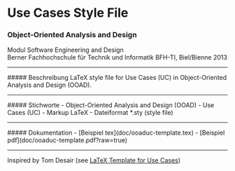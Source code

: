 # Use Cases Style File
### Object-Oriented Analysis and Design

Modul Software Engineering and Design<br>
Berner Fachhochschule für Technik und Informatik BFH-TI, Biel/Bienne 2013
<hr>
##### Beschreibung
LaTeX style file for Use Cases (UC) in Object-Oriented Analysis and Design (OOAD).
<hr>
##### Stichworte
- Object-Oriented Analysis and Design (OOAD)
- Use Cases (UC)
- Markup LaTeX
- Dateiformat *.sty (style file)

<hr>
##### Dokumentation
- [Beispiel tex](doc/ooaduc-template.tex)
- [Beispiel pdf](doc/ooaduc-template.pdf?raw=true)

<hr>
Inspired by Tom Desair (see 
<a target="_blank" href="http://www.tomdesair.com/blog/2012/04/latex-template-for-use-cases/">LaTeX Template for Use Cases</a>)
